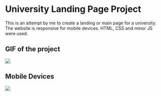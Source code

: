 <h1>University Landing Page Project</h1>

This is an attempt by me to create a landing or main page for a university. The website is responsive for mobile devices. HTML, CSS and minor JS were used.

<h2>GIF of the project</h2>

![](ekran.gif)

<h2>Mobile Devices</h2>

![](responsive.gif)
